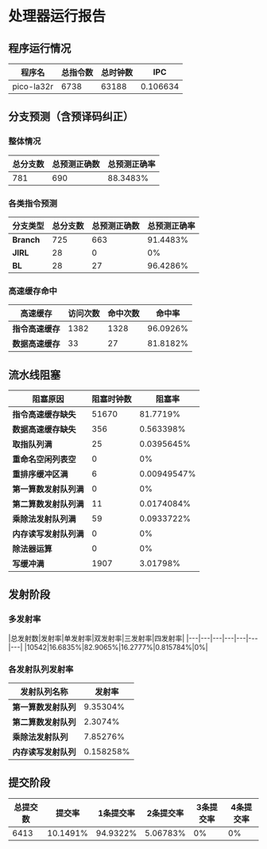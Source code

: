 # 处理器运行报告
## 程序运行情况
|程序名|总指令数|总时钟数|IPC|
|---|---|---|---|
|pico-la32r|6738|63188|0.106634|

## 分支预测（含预译码纠正）
### 整体情况
|总分支数|总预测正确数|总预测正确率|
|---|---|---|
|781|690|88.3483%|

### 各类指令预测
|分支类型|总分支数|总预测正确数|总预测正确率|
|---|---|---|---|
|**Branch**| 725 | 663 | 91.4483%|
|**JIRL**| 28 | 0 | 0%|
|**BL**| 28 | 27 | 96.4286%|

### 高速缓存命中
|高速缓存|访问次数|命中次数|命中率|
|---|---|---|---|
|**指令高速缓存**| 1382 | 1328 | 96.0926%|
|**数据高速缓存**| 33 | 27 | 81.8182%|
## 流水线阻塞
|阻塞原因|阻塞时钟数|阻塞率|
|---|---|---|
|**指令高速缓存缺失**| 51670 | 81.7719%|
|**数据高速缓存缺失**| 356 | 0.563398%|
|**取指队列满**| 25 | 0.0395645%|
|**重命名空闲列表空**|0 | 0%|
|**重排序缓冲区满**|6 | 0.00949547%|
|**第一算数发射队列满**|0 | 0%|
|**第二算数发射队列满**|11 | 0.0174084%|
|**乘除法发射队列满**|59 | 0.0933722%|
|**内存读写发射队列满**|0 | 0%|
|**除法器运算**|0 | 0%|
|**写缓冲满**|1907 | 3.01798%|

## 发射阶段
### 多发射率
|总发射数|发射率|单发射率|双发射率|三发射率|四发射率|
|---|---|---|---|---|---|---|
|10542|16.6835%|82.9065%|16.2777%|0.815784%|0%|

### 各发射队列发射率
|发射队列名称|发射率|
|---|---|
|**第一算数发射队列**|9.35304%|
|**第二算数发射队列**|2.3074%|
|**乘除法发射队列**|7.85276%|
|**内存读写发射队列**|0.158258%|

## 提交阶段
|总提交数|提交率|1条提交率|2条提交率|3条提交率|4条提交率|
|---|---|---|---|---|---|
|6413|10.1491%|94.9322%|5.06783%|0%|0%|
